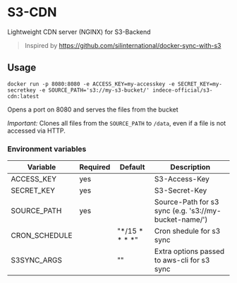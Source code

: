 # S3-CDN
Lightweight CDN server (NGINX) for S3-Backend

> Inspired by https://github.com/silinternational/docker-sync-with-s3

## Usage
```
docker run -p 8080:8080 -e ACCESS_KEY=my-accesskey -e SECRET_KEY=my-secretkey -e SOURCE_PATH='s3://my-s3-bucket/' indece-official/s3-cdn:latest
```

Opens a port on 8080 and serves the files from the bucket

*Important:* Clones all files from the `SOURCE_PATH` to `/data`, even if a file is not accessed via HTTP.

### Environment variables
| Variable | Required | Default | Description |
| --- | --- | --- | --- |
| ACCESS_KEY | yes | | S3-Access-Key |
| SECRET_KEY | yes | | S3-Secret-Key |
| SOURCE_PATH | yes | | Source-Path for s3 sync (e.g. 's3://my-bucket-name/') |
| CRON_SCHEDULE | | "*/15 * * * *" | Cron shedule for s3 sync |
| S3SYNC_ARGS | | "" | Extra options passed to aws-cli for s3 sync |

